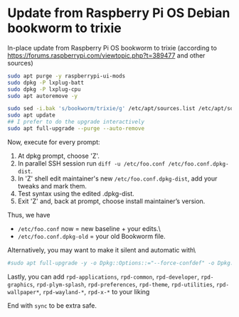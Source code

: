 # Update from Raspberry Pi OS Debian bookworm to trixie
In-place update from Raspberry Pi OS bookworm to trixie (according to https://forums.raspberrypi.com/viewtopic.php?t=389477 and other sources)

```bash
sudo apt purge -y raspberrypi-ui-mods
sudo dpkg -P lxplug-batt
sudo dpkg -P lxplug-cpu
sudo apt autoremove -y

sudo sed -i.bak 's/bookworm/trixie/g' /etc/apt/sources.list /etc/apt/sources.list.d/*.list
sudo apt update
## I prefer to do the upgrade interactively
sudo apt full-upgrade --purge --auto-remove
```

Now, execute for every prompt:
1. At dpkg prompt, choose 'Z'.
2. In parallel SSH session run ```diff -u /etc/foo.conf /etc/foo.conf.dpkg-dist```.
3. In 'Z' shell edit maintainer's new  ```/etc/foo.conf.dpkg-dist```, add your tweaks and mark them.
4. Test syntax using the edited .dpkg-dist.
5. Exit 'Z' and, back at prompt, choose install maintainer’s version.

Thus, we have
* ```/etc/foo.conf``` now = new baseline + your edits.\
* ```/etc/foo.conf.dpkg-old``` = your old Bookworm file.

Alternatively, you may want to make it silent and automatic with\
```bash
#sudo apt full-upgrade -y -o Dpkg::Options::="--force-confdef" -o Dpkg::Options::="--force-confnew" --purge --auto-remove
```

Lastly, you can add ```rpd-applications```, ```rpd-common```, ```rpd-developer```, ```rpd-graphics```, ```rpd-plym-splash```, ```rpd-preferences```, ```rpd-theme```, ```rpd-utilities```, ```rpd-wallpaper*```, ```rpd-wayland-*```, ```rpd-x-*``` to your liking

End with ```sync``` to be extra safe.
